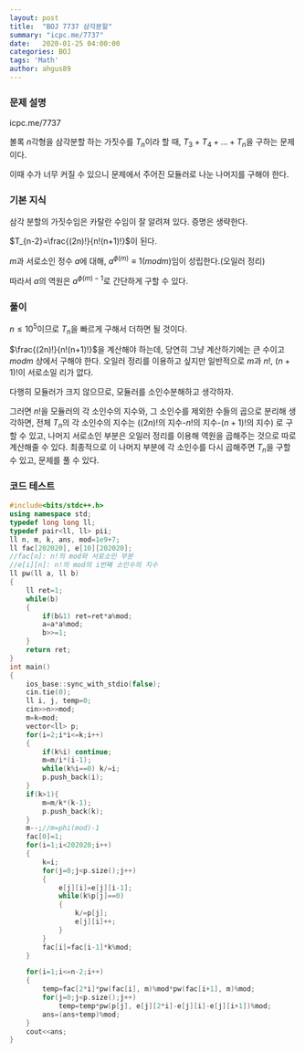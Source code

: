 ```yaml
---
layout: post
title:  "BOJ 7737 삼각분할"
summary: "icpc.me/7737"
date:   2020-01-25 04:00:00
categories: BOJ
tags: 'Math'
author: ahgus89
---
```


### 문제 설명
icpc.me/7737

볼록 $n$각형을 삼각분할 하는 가짓수를 $T_n$이라 할 때, $T_3+T_4+...+T_n$을 구하는 문제이다.

이때 수가 너무 커질 수 있으니 문제에서 주어진 모듈러로 나눈 나머지를 구해야 한다.

### 기본 지식
삼각 분할의 가짓수임은 카탈란 수임이 잘 알려져 있다. 증명은 생략한다.

$T_{n-2}=\frac{(2n)!}{n!(n+1)!}$이 된다.

$m$과 서로소인 정수 $a$에 대해, $a^{\phi(m)} \equiv 1 (mod m)$임이 성립한다.(오일러 정리)

따라서 $a$의 역원은 $a^{\phi(m)-1}$로 간단하게 구할 수 있다.

### 풀이
$n\leq 10^5$이므로 $T_n$을 빠르게 구해서 더하면 될 것이다.

$\frac{(2n)!}{n!(n+1)!}$을 계산해야 하는데, 당연히 그냥 계산하기에는 큰 수이고 $mod m$ 상에서 구해야 한다. 오일러 정리를 이용하고 싶지만 일반적으로 $m$과 $n!$, $(n+1)!$이 서로소일 리가 없다.

다행히 모듈러가 크지 않으므로, 모듈러를 소인수분해하고 생각하자.

그러면 $n!$을 모듈러의 각 소인수의 지수와, 그 소인수를 제외한 수들의 곱으로 분리해 생각하면, 전체 $T_n$의 각 소인수의 지수는 ($(2n)!$의 지수-$n!$의 지수-$(n+1)!$의 지수) 로 구할 수 있고, 나머지 서로소인 부분은 오일러 정리를 이용해 역원을 곱해주는 것으로 따로 계산해줄 수 있다. 최종적으로 이 나머지 부분에 각 소인수를 다시 곱해주면 $T_n$을 구할 수 있고, 문제를 풀 수 있다.


### 코드 테스트

```cpp
#include<bits/stdc++.h>
using namespace std;
typedef long long ll;
typedef pair<ll, ll> pii;
ll n, m, k, ans, mod=1e9+7;
ll fac[202020], e[10][202020];
//fac[n]: n!의 mod와 서로소인 부분
//e[i][n]: n!의 mod의 i번째 소인수의 지수
ll pw(ll a, ll b)
{
	ll ret=1;
	while(b)
	{
		if(b&1) ret=ret*a%mod;
		a=a*a%mod;
		b>>=1;
	}
	return ret;
}
int main()
{
	ios_base::sync_with_stdio(false);
	cin.tie(0);
	ll i, j, temp=0;
	cin>>n>>mod;
	m=k=mod;
	vector<ll> p;
	for(i=2;i*i<=k;i++)
	{
		if(k%i) continue;
		m=m/i*(i-1);
		while(k%i==0) k/=i;
		p.push_back(i);
	}
	if(k>1){
		m=m/k*(k-1);
		p.push_back(k);
	}
	m--;//m=phi(mod)-1
	fac[0]=1;
	for(i=1;i<202020;i++)
	{
		k=i;
		for(j=0;j<p.size();j++)
		{
			e[j][i]=e[j][i-1];
			while(k%p[j]==0)
			{
				k/=p[j];
				e[j][i]++;
			}
		}
		fac[i]=fac[i-1]*k%mod;
	}

	for(i=1;i<=n-2;i++)
	{
		temp=fac[2*i]*pw(fac[i], m)%mod*pw(fac[i+1], m)%mod;
		for(j=0;j<p.size();j++)
			temp=temp*pw(p[j], e[j][2*i]-e[j][i]-e[j][i+1])%mod;
		ans=(ans+temp)%mod;
	}
	cout<<ans;
}
```
